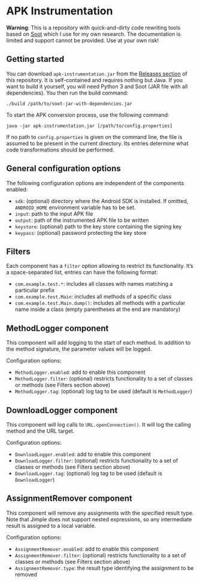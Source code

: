 # APK Instrumentation

**Warning**: This is a repository with quick-and-dirty code rewriting tools based on [Soot](https://soot-oss.github.io/soot/) which I use for my own research. The documentation is limited and support cannot be provided. Use at your own risk!

## Getting started

You can download `apk-instrumentation.jar` from the [Releases section](https://github.com/palant/apk-instrumentation/releases) of this repository. It is self-contained and requires nothing but Java. If you want to build it yourself, you will need Python 3 and Soot (JAR file with all dependencies). You then run the build command:

    ./build /path/to/soot-jar-with-dependencies.jar

To start the APK conversion process, use the following command:

    java -jar apk-instrumentation.jar [/path/to/config.properties]

If no path to `config.properties` is given on the command line, the file is assumed to be present in the current directory. Its entries determine what code transformations should be performed.

## General configuration options

The following configuration options are independent of the components enabled:

* `sdk`: (optional) directory where the Android SDK is installed. If omitted, `ANDROID_HOME` environment variable has to be set.
* `input`: path to the input APK file
* `output`: path of the instrumented APK file to be written
* `keystore`: (optional) path to the key store containing the signing key
* `keypass`: (optional) password protecting the key store

## Filters

Each component has a `filter` option allowing to restrict its functionality. It’s a space-separated list, entries can have the following format:

* `com.example.test.*`: includes all classes with names matching a particular prefix
* `com.example.test.Main`: includes all methods of a specific class
* `com.example.test.Main.dump()`: includes all methods with a particular name inside a class (empty parentheses at the end are mandatory)

## MethodLogger component

This component will add logging to the start of each method. In addition to the method signature, the parameter values will be logged.

Configuration options:

* `MethodLogger.enabled`: add to enable this component
* `MethodLogger.filter`: (optional) restricts functionality to a set of classes or methods (see Filters section above)
* `MethodLogger.tag`: (optional) log tag to be used (default is `MethodLogger`)

## DownloadLogger component

This component will log calls to `URL.openConnection()`. It will log the calling method and the URL target.

Configuration options:

* `DownloadLogger.enabled`: add to enable this component
* `DownloadLogger.filter`: (optional) restricts functionality to a set of classes or methods (see Filters section above)
* `DownloadLogger.tag`: (optional) log tag to be used (default is `DownloadLogger`)

## AssignmentRemover component

This component will remove any assignments with the specified result type. Note that Jimple does not support nested expressions, so any intermediate result is assigned to a local variable.

Configuration options:

* `AssignmentRemover.enabled`: add to enable this component
* `AssignmentRemover.filter`: (optional) restricts functionality to a set of classes or methods (see Filters section above)
* `AssignmentRemover.type`: the result type identifying the assignment to be removed
